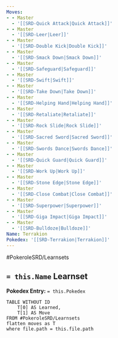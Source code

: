 ```yaml
---
Moves:
- - Master
  - '[[SRD-Quick Attack|Quick Attack]]'
- - Master
  - '[[SRD-Leer|Leer]]'
- - Master
  - '[[SRD-Double Kick|Double Kick]]'
- - Master
  - '[[SRD-Smack Down|Smack Down]]'
- - Master
  - '[[SRD-Safeguard|Safeguard]]'
- - Master
  - '[[SRD-Swift|Swift]]'
- - Master
  - '[[SRD-Take Down|Take Down]]'
- - Master
  - '[[SRD-Helping Hand|Helping Hand]]'
- - Master
  - '[[SRD-Retaliate|Retaliate]]'
- - Master
  - '[[SRD-Rock Slide|Rock Slide]]'
- - Master
  - '[[SRD-Sacred Sword|Sacred Sword]]'
- - Master
  - '[[SRD-Swords Dance|Swords Dance]]'
- - Master
  - '[[SRD-Quick Guard|Quick Guard]]'
- - Master
  - '[[SRD-Work Up|Work Up]]'
- - Master
  - '[[SRD-Stone Edge|Stone Edge]]'
- - Master
  - '[[SRD-Close Combat|Close Combat]]'
- - Master
  - '[[SRD-Superpower|Superpower]]'
- - Master
  - '[[SRD-Giga Impact|Giga Impact]]'
- - Master
  - '[[SRD-Bulldoze|Bulldoze]]'
Name: Terrakion
Pokedex: '[[SRD-Terrakion|Terrakion]]'
---
```


#PokeroleSRD/Learnsets

## `= this.Name` Learnset

**Pokedex Entry:** `= this.Pokedex`

```dataview
TABLE WITHOUT ID
    T[0] AS Learned,
    T[1] AS Move
FROM #PokeroleSRD/Learnsets
flatten moves as T
where file.path = this.file.path
```
